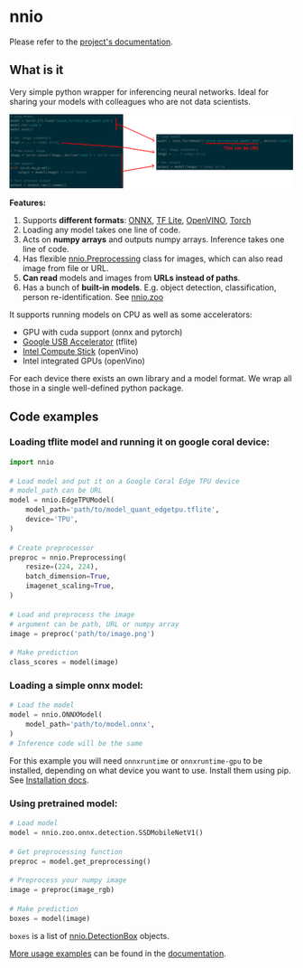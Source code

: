 # nnio

Please refer to the [project's documentation](https://nnio.readthedocs.io/).

## What is it

Very simple python wrapper for inferencing neural networks. Ideal for sharing your models with colleagues who are not data scientists.

![torch scheme](docs/images/torch_scheme.png)

**Features:**
1. Supports **different formats**: [ONNX](https://nnio.readthedocs.io/en/latest/basic_usage.html#nnio.ONNXModel), [TF Lite](https://nnio.readthedocs.io/en/latest/basic_usage.html#nnio.EdgeTPUModel), [OpenVINO](https://nnio.readthedocs.io/en/latest/basic_usage.html#nnio.OpenVINOModel), [Torch](https://nnio.readthedocs.io/en/latest/basic_usage.html#nnio.TorchModel)
2. Loading any model takes one line of code.
3. Acts on **numpy arrays** and outputs numpy arrays. Inference takes one line of code.
4. Has flexible [nnio.Preprocessing](https://nnio.readthedocs.io/en/latest/utils.html#nnio-preprocessing) class for images, which can also read image from file or URL.
5. **Can read** models and images from **URLs instead of paths**.
6. Has a bunch of **built-in models**. E.g. object detection, classification, person re-identification. See [nnio.zoo](https://nnio.readthedocs.io/en/latest/zoo.html)

It supports running models on CPU as well as some accelerators:

* GPU with cuda support (onnx and pytorch)
* [Google USB Accelerator](https://coral.ai/products/accelerator/) (tflite)
* [Intel Compute Stick](https://www.intel.ru/content/www/ru/ru/products/boards-kits/compute-stick.html) (openVino)
* Intel integrated GPUs (openVino)

For each device there exists an own library and a model format. We wrap all those in a single well-defined python package.

## Code examples

### Loading tflite model and running it on google coral device:

```python
import nnio

# Load model and put it on a Google Coral Edge TPU device
# model_path can be URL
model = nnio.EdgeTPUModel(
    model_path='path/to/model_quant_edgetpu.tflite',
    device='TPU',
)

# Create preprocessor
preproc = nnio.Preprocessing(
    resize=(224, 224),
    batch_dimension=True,
    imagenet_scaling=True,
)

# Load and preprocess the image
# argument can be path, URL or numpy array
image = preproc('path/to/image.png')

# Make prediction
class_scores = model(image)
```

### Loading a simple onnx model:

```python
# Load the model
model = nnio.ONNXModel(
    model_path='path/to/model.onnx',
)
# Inference code will be the same
```
For this example you will need `onnxruntime` or `onnxruntime-gpu` to be installed, depending on what device you want to use. Install them using pip. See [Installation docs](https://nnio.readthedocs.io/en/latest/install.html).

### Using pretrained model:

```python
# Load model
model = nnio.zoo.onnx.detection.SSDMobileNetV1()

# Get preprocessing function
preproc = model.get_preprocessing()

# Preprocess your numpy image
image = preproc(image_rgb)

# Make prediction
boxes = model(image)
```

`boxes` is a list of [nnio.DetectionBox](https://nnio.readthedocs.io/en/latest/utils.html#nnio-detectionbox) objects.

[More usage examples](https://nnio.readthedocs.io/en/latest/basic_usage.html) can be found in the [documentation](https://nnio.readthedocs.io/).
